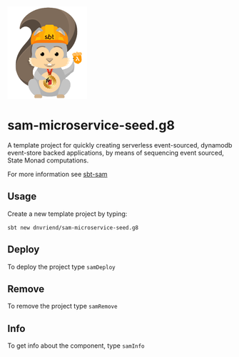 ![Logo image](img/sbtscalasamlogo_small.png)

# sam-microservice-seed.g8
A template project for quickly creating serverless event-sourced, dynamodb event-store backed applications, by means of sequencing event sourced, State Monad computations.

For more information see [sbt-sam](https://github.com/dnvriend/sbt-sam)

## Usage
Create a new template project by typing:

```
sbt new dnvriend/sam-microservice-seed.g8
```

## Deploy
To deploy the project type `samDeploy`

## Remove
To remove the project type `samRemove`

## Info
To get info about the component, type `samInfo`

